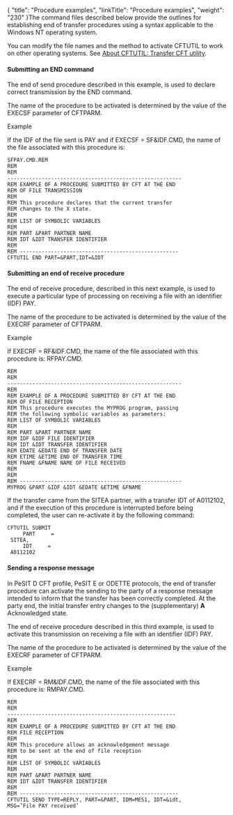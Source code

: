 {
    "title": "Procedure examples",
    "linkTitle": "Procedure examples",
    "weight": "230"
}The command files described below provide the outlines for establishing
end of transfer procedures using a syntax applicable to the Windows NT
operating system.

You can modify the file names and the method to activate CFTUTIL to
work on other operating systems. See [About CFTUTIL: Transfer
CFT utility](../../../c_intro_userinterfaces/about_cftutil).

<span id="Submitting_an_END_command"></span>

#### Submitting an END command

The end of send procedure described in this example, is used to declare
correct transmission by the END command.

The name of the procedure to be activated is determined by the value
of the EXECSF parameter of CFTPARM.

Example

If the IDF of the file sent is PAY and if EXECSF = SF&IDF.CMD, the
name of the file associated with this procedure is:


    SFPAY.CMD.REM
    REM
    REM
    --------------------------------------------------------
    REM EXAMPLE OF A PROCEDURE SUBMITTED BY CFT AT THE END
    REM OF FILE TRANSMISSION
    REM
    REM This procedure declares that the current transfer
    REM changes to the X state.
    REM
    REM LIST OF SYMBOLIC VARIABLES
    REM
    REM PART &PART PARTNER NAME
    REM IDT &IDT TRANSFER IDENTIFIER
    REM
    REM ---------------------------------------------------
    CFTUTIL END PART=&PART,IDT=&IDT

<span id="Submitting_an_end_of_receive_procedure"></span>

#### Submitting an end of receive procedure

The end of receive procedure, described in this next example, is used
to execute a particular type of processing on receiving a file with an
identifier (IDF) PAY.

The name of the procedure to be activated is determined by the value
of the EXECRF parameter of CFTPARM.

Example

If EXECRF = RF&IDF.CMD, the name of the file associated with this
procedure is: RFPAY.CMD.


    REM
    REM
    --------------------------------------------------------
    REM
    REM EXAMPLE OF A PROCEDURE SUBMITTED BY CFT AT THE END
    REM OF FILE RECEPTION
    REM This procedure executes the MYPROG program, passing
    REM the following symbolic variables as parameters:
    REM LIST OF SYMBOLIC VARIABLES
    REM
    REM PART &PART PARTNER NAME
    REM IDF &IDF FILE IDENTIFIER
    REM IDT &IDT TRANSFER IDENTIFIER
    REM EDATE &EDATE END OF TRANSFER DATE
    REM ETIME &ETIME END OF TRANSFER TIME
    REM FNAME &FNAME NAME OF FILE RECEIVED
    REM
    REM
    REM ----------------------------------------------------
    MYPROG &PART &IDF &IDT &EDATE &ETIME &FNAME

If the transfer came from the SITEA partner, with a transfer IDT of
A0112102, and if the execution of this procedure is interrupted before
being completed, the user can re-activate it by the following command:


    CFTUTIL SUBMIT
         PART     =     
     SITEA,
         IDT     =     
     A0112102

<span id="Sending_a_response_message"></span>

#### Sending a response message

In PeSIT D CFT profile, PeSIT E or ODETTE protocols, the end of transfer
procedure can activate the sending to the party of a response message
intended to inform that the transfer has been correctly completed. At
the party end, the initial transfer entry changes to the (supplementary)
**A** Acknowledged state.

The end of receive procedure described in this third example, is used
to activate this transmission on receiving a file with an identifier (IDF)
PAY.

The name of the procedure to be activated is determined by the value
of the EXECRF parameter of CFTPARM.

Example

If EXECRF = RM&IDF.CMD, the name of the file associated with this
procedure is: RMPAY.CMD.


    REM
    REM
    ------------------------------------------------------
    REM
    REM EXAMPLE OF A PROCEDURE SUBMITTED BY CFT AT THE END
    REM FILE RECEPTION
    REM
    REM This procedure allows an acknowledgement message
    REM to be sent at the end of file reception
    REM
    REM LIST OF SYMBOLIC VARIABLES
    REM
    REM PART &PART PARTNER NAME
    REM IDT &IDT TRANSFER IDENTIFIER
    REM
    REM ---------------------------------------------------
    CFTUTIL SEND TYPE=REPLY, PART=&PART, IDM=MES1, IDT=&idt,
    MSG=’File PAY received’
